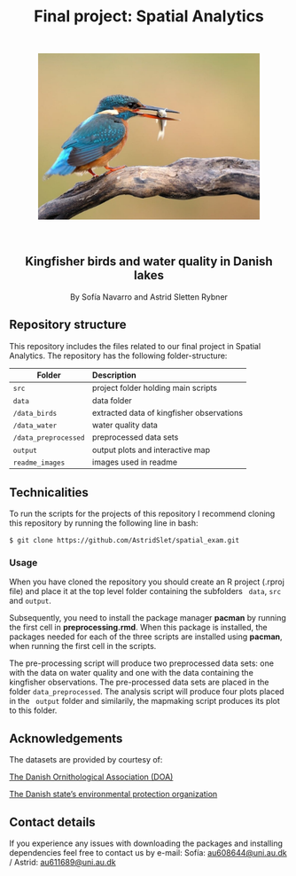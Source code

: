 <h1 align="center">Final project: Spatial Analytics</h1>

&nbsp;
&nbsp;

<p align="center"> <img src="readme_images/isfugl.jpg" alt="Logo" width="400" height="300"></a> 

&nbsp;
&nbsp;

<h2 align="center">
Kingfisher birds and water quality in Danish lakes
    </h2>

<p align="center">
    By Sofía Navarro and Astrid Sletten Rybner
    <br />

## Repository structure

This repository includes the files related to our final project in Spatial Analytics. The repository has the following folder-structure:

| Folder | Description|
|--------|:-----------|
```src``` | project folder holding main scripts
```data```| data folder
```/data_birds```| extracted data of kingfisher observations
```/data_water```| water quality data
```/data_preprocessed```| preprocessed data sets
```output``` | output plots and interactive map
```readme_images``` | images used in readme


## Technicalities

To run the scripts for the projects of this repository I recommend cloning this repository by running the following line in bash:

```
$ git clone https://github.com/AstridSlet/spatial_exam.git
```
### Usage

When you have cloned the repository you should create an R project (.rproj file) and place it at the top level folder containing the subfolders ``` data```, ```src``` and ```output```.
&nbsp;

Subsequently, you need to install the package manager **pacman** by running the first cell in **preprocessing.rmd**. When this package is installed, the packages needed for each of the three scripts are installed using **pacman**, when running the first cell in the scripts.  

The pre-processing script will produce two preprocessed data sets: one with the data on water quality and one with the data containing the kingfisher observations. The pre-processed data sets are placed in the folder ```data_preprocessed```. The analysis script will produce four plots placed in the ``` output```  folder and similarily, the mapmaking script produces its plot to this folder. 
&nbsp;


## Acknowledgements
The datasets are provided by courtesy of:

[The Danish Ornithological Association (DOA)](https://dofbasen.dk/)

[The Danish state’s environmental protection organization](https://mst.dk/service/miljoegis/hent-data/) 


## Contact details
If you experience any issues with downloading the packages and installing dependencies feel free to contact us by e-mail: Sofía: au608644@uni.au.dk / Astrid: au611689@uni.au.dk
